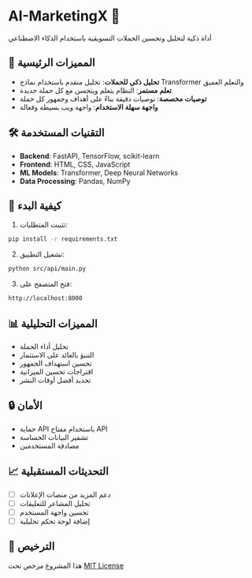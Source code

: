 # AI-MarketingX 🚀

أداة ذكية لتحليل وتحسين الحملات التسويقية باستخدام الذكاء الاصطناعي

## 🌟 المميزات الرئيسية

- **تحليل ذكي للحملات**: تحليل متقدم باستخدام نماذج Transformer والتعلم العميق
- **تعلم مستمر**: النظام يتعلم ويتحسن مع كل حملة جديدة
- **توصيات مخصصة**: توصيات دقيقة بناءً على أهداف وجمهور كل حملة
- **واجهة سهلة الاستخدام**: واجهة ويب بسيطة وفعالة

## 🛠️ التقنيات المستخدمة

- **Backend**: FastAPI, TensorFlow, scikit-learn
- **Frontend**: HTML, CSS, JavaScript
- **ML Models**: Transformer, Deep Neural Networks
- **Data Processing**: Pandas, NumPy

## 🚀 كيفية البدء

1. تثبيت المتطلبات:
```bash
pip install -r requirements.txt
```

2. تشغيل التطبيق:
```bash
python src/api/main.py
```

3. فتح المتصفح على:
```
http://localhost:8000
```

## 📊 المميزات التحليلية

- تحليل أداء الحملة
- التنبؤ بالعائد على الاستثمار
- تحسين استهداف الجمهور
- اقتراحات تحسين الميزانية
- تحديد أفضل أوقات النشر

## 🔒 الأمان

- حماية API باستخدام مفتاح API
- تشفير البيانات الحساسة
- مصادقة المستخدمين

## 📈 التحديثات المستقبلية

- [ ] دعم المزيد من منصات الإعلانات
- [ ] تحليل المشاعر للتعليقات
- [ ] تحسين واجهة المستخدم
- [ ] إضافة لوحة تحكم تحليلية

## 📝 الترخيص

هذا المشروع مرخص تحت [MIT License](LICENSE)

